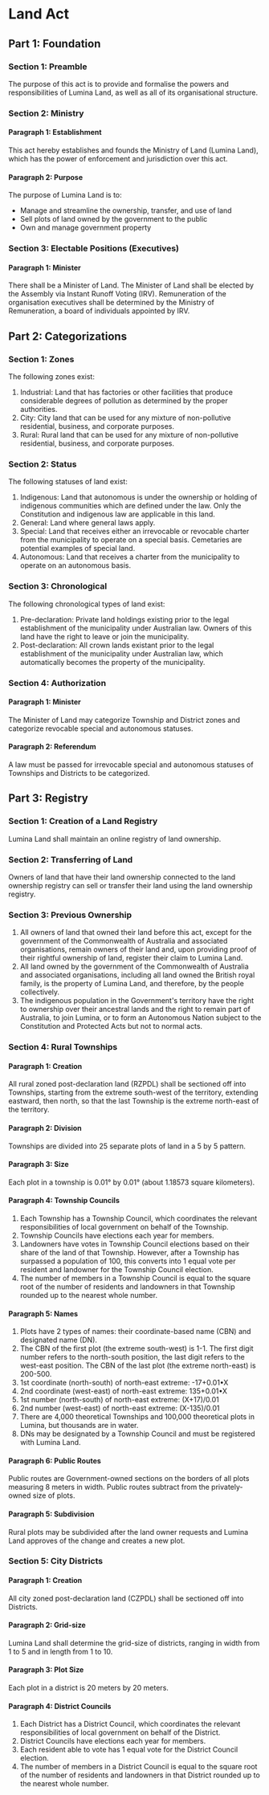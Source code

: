 # Land Act


## Part 1: Foundation

### Section 1: Preamble
The purpose of this act is to provide and formalise the powers and responsibilities of Lumina Land, as well as all of its organisational structure.

### Section 2: Ministry

#### Paragraph 1: Establishment
This act hereby establishes and founds the Ministry of Land (Lumina Land), which has the power of enforcement and jurisdiction over this act.

#### Paragraph 2: Purpose
The purpose of Lumina Land is to: 

- Manage and streamline the ownership, transfer, and use of land
- Sell plots of land owned by the government to the public
- Own and manage government property

### Section 3: Electable Positions (Executives)

#### Paragraph 1: Minister
There shall be a Minister of Land. The Minister of Land shall be elected by the Assembly via Instant Runoff Voting (IRV). Remuneration of the organisation executives shall be determined by the Ministry of Remuneration, a board of individuals appointed by IRV.


## Part 2: Categorizations

### Section 1: Zones
The following zones exist:
1. Industrial: Land that has factories or other facilities that produce considerable degrees of pollution as determined by the proper authorities.
2. City: City land that can be used for any mixture of non-pollutive residential, business, and corporate purposes.
4. Rural: Rural land that can be used for any mixture of non-pollutive residential, business, and corporate purposes.

### Section 2: Status
The following statuses of land exist:
1. Indigenous: Land that autonomous is under the ownership or holding of indigenous communities which are defined under the law. Only the Constitution and indigenous law are applicable in this land.
2. General: Land where general laws apply.
3. Special: Land that receives either an irrevocable or revocable charter from the municipality to operate on a special basis. Cemetaries are potential examples of special land.
4. Autonomous: Land that receives a charter from the municipality to operate on an autonomous basis.

### Section 3: Chronological
The following chronological types of land exist:
1. Pre-declaration: Private land holdings existing prior to the legal establishment of the municipality under Australian law. Owners of this land have the right to leave or join the municipality.
2. Post-declaration: All crown lands existant prior to the legal establishment of the municipality under Australian law, which automatically becomes the property of the municipality.

### Section 4: Authorization

#### Paragraph 1: Minister
The Minister of Land may categorize Township and District zones and categorize revocable special and autonomous statuses.

#### Paragraph 2: Referendum
A law must be passed for irrevocable special and autonomous statuses of Townships and Districts to be categorized.


## Part 3: Registry

### Section 1: Creation of a Land Registry
Lumina Land shall maintain an online registry of land ownership.

### Section 2: Transferring of Land
Owners of land that have their land ownership connected to the land ownership registry can sell or transfer their land using the land ownership registry.

### Section 3: Previous Ownership
1. All owners of land that owned their land before this act, except for the government of the Commonwealth of Australia and associated organisations, remain owners of their land and, upon providing proof of their rightful ownership of land, register their claim to Lumina Land.
2. All land owned by the government of the Commonwealth of Australia and associated organisations, including all land owned the British royal family, is the property of Lumina Land, and therefore, by the people collectively.
3. The indigenous population in the Government's territory have the right to ownership over their ancestral lands and the right to remain part of Australia, to join Lumina, or to form an Autonomous Nation subject to the Constitution and Protected Acts but not to normal acts.

### Section 4: Rural Townships

#### Paragraph 1: Creation
All rural zoned post-declaration land (RZPDL) shall be sectioned off into Townships, starting from the extreme south-west of the territory, extending eastward, then north, so that the last Township is the extreme north-east of the territory.

#### Paragraph 2: Division
Townships are divided into 25 separate plots of land in a 5 by 5 pattern.

#### Paragraph 3: Size
Each plot in a township is 0.01° by 0.01° (about 1.18573 square kilometers).

#### Paragraph 4: Township Councils
1. Each Township has a Township Council, which coordinates the relevant responsibilities of local government on behalf of the Township.
2. Township Councils have elections each year for members.
3. Landowners have votes in Township Council elections based on their share of the land of that Township. However, after a Township has surpassed a population of 100, this converts into 1 equal vote per resident and landowner for the Township Council election.
4. The number of members in a Township Council is equal to the square root of the number of residents and landowners in that Township rounded up to the nearest whole number.

#### Paragraph 5: Names
1. Plots have 2 types of names: their coordinate-based name (CBN) and designated name (DN).
2. The CBN of the first plot (the extreme south-west) is 1-1. The first digit number refers to the north-south position, the last digit refers to the west-east position. The CBN of the last plot (the extreme north-east) is 200-500.
  1. 1st coordinate (north-south) of north-east extreme: -17+0.01•X
  2. 2nd coordinate (west-east) of north-east extreme: 135+0.01•X
  3. 1st number (north-south) of north-east extreme: (X+17)/0.01
  4. 2nd number (west-east) of north-east extreme: (X-135)/0.01
4. There are 4,000 theoretical Townships and 100,000 theoretical plots in Lumina, but thousands are in water.
5. DNs may be designated by a Township Council and must be registered with Lumina Land.

#### Paragraph 6: Public Routes
Public routes are Government-owned sections on the borders of all plots measuring 8 meters in width. Public routes subtract from the privately-owned size of plots.

#### Paragraph 5: Subdivision
Rural plots may be subdivided after the land owner requests and Lumina Land approves of the change and creates a new plot.

### Section 5: City Districts

#### Paragraph 1: Creation
All city zoned post-declaration land (CZPDL) shall be sectioned off into Districts.

#### Paragraph 2: Grid-size
Lumina Land shall determine the grid-size of districts, ranging in width from 1 to 5 and in length from 1 to 10.

#### Paragraph 3: Plot Size
Each plot in a district is 20 meters by 20 meters.

#### Paragraph 4: District Councils
1. Each District has a District Council, which coordinates the relevant responsibilities of local government on behalf of the District.
2. District Councils have elections each year for members.
3. Each resident able to vote has 1 equal vote for the District Council election.
4. The number of members in a District Council is equal to the square root of the number of residents and landowners in that District rounded up to the nearest whole number.

